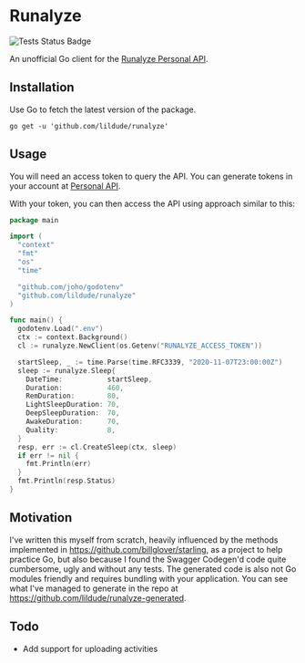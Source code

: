 # Runalyze

![Tests Status Badge](https://github.com/lildude/runalyze/workflows/Tests/badge.svg)

An unofficial Go client for the [Runalyze Personal API](https://runalyze.com/help/article/personal-api).

## Installation

Use Go to fetch the latest version of the package.

```shell
go get -u 'github.com/lildude/runalyze'
```

## Usage

You will need an access token to query the API. You can generate tokens in your account at [Personal API](https://runalyze.com/settings/personal-api).

With your token, you can then access the API using approach similar to this:

```go
package main

import (
  "context"
  "fmt"
  "os"
  "time"

  "github.com/joho/godotenv"
  "github.com/lildude/runalyze"
)

func main() {
  godotenv.Load(".env")
  ctx := context.Background()
  cl := runalyze.NewClient(os.Getenv("RUNALYZE_ACCESS_TOKEN"))

  startSleep, _ := time.Parse(time.RFC3339, "2020-11-07T23:00:00Z")
  sleep := runalyze.Sleep{
    DateTime:           startSleep,
    Duration:           460,
    RemDuration:        80,
    LightSleepDuration: 70,
    DeepSleepDuration:  70,
    AwakeDuration:      70,
    Quality:            8,
  }
  resp, err := cl.CreateSleep(ctx, sleep)
  if err != nil {
    fmt.Println(err)
  }
  fmt.Println(resp.Status)
}
```

## Motivation

I've written this myself from scratch, heavily influenced by the methods implemented in <https://github.com/billglover/starling>, as a project to help practice Go, but also because I found the Swagger Codegen'd code quite cumbersome, ugly and without any tests. The generated code is also not Go modules friendly and requires bundling with your application. You can see what I've managed to generate in the repo at <https://github.com/lildude/runalyze-generated>.

## Todo

- Add support for uploading activities
